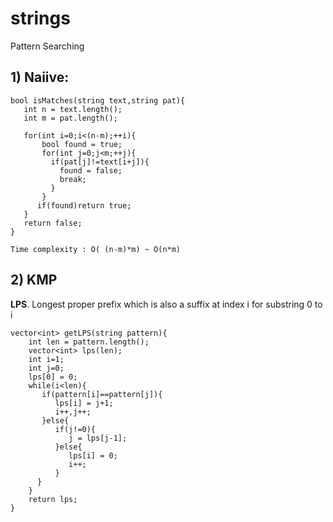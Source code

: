 # strings

Pattern Searching

## 1) Naiive:

```
bool isMatches(string text,string pat){
   int n = text.length();
   int m = pat.length();
   
   for(int i=0;i<(n-m);++i){
       bool found = true;
       for(int j=0;j<m;++j){
         if(pat[j]!=text[i+j]){
           found = false;
           break;
         }
       }
      if(found)return true;
   }
   return false;
}

Time complexity : O( (n-m)*m) ~ O(n*m)
```
## 2) KMP

**LPS**. Longest proper prefix which is also a suffix at index i for substring 0 to i
```
vector<int> getLPS(string pattern){
    int len = pattern.length();
    vector<int> lps(len);
    int i=1;
    int j=0;
    lps[0] = 0;
    while(i<len){
       if(pattern[i]==pattern[j]){
          lps[i] = j+1;
          i++,j++;
       }else{
          if(j!=0){
             j = lps[j-1];  
          }else{
             lps[i] = 0;
             i++;
          }
      }
    }
    return lps;
}
```
